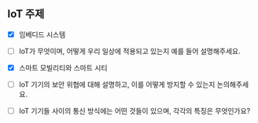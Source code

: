 ## IoT 주제

- [x] 임베디드 시스템
- [ ] IoT가 무엇이며, 어떻게 우리 일상에 적용되고 있는지 예를 들어 설명해주세요.
- [x] 스마트 모빌리티와 스마트 시티
- [ ] IoT 기기의 보안 위협에 대해 설명하고, 이를 어떻게 방지할 수 있는지 논의해주세요.
- [ ] IoT 기기들 사이의 통신 방식에는 어떤 것들이 있으며, 각각의 특징은 무엇인가요?


